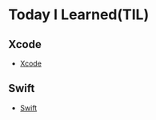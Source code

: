 # Today I Learned(TIL)

## Xcode
* [Xcode](https://github.com/metryGeo/TIL/tree/main/Xcode)


## Swift
* [Swift](https://github.com/metryGeo/TIL/tree/main/Swift)
